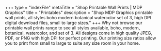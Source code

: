 +++
type = "indexFile"
metaTitle = "Shop Printable Wall Prints | MDP Graphics"
title = "Printables"
description = "Shop MDP Graphics printable wall prints, all styles boho modern botanical watercolor set of 3, high DPI digital download files, small to large sizes."
+++
Why not browse our printable wall prints range to see all styles available, boho, modern, botanical, watercolor, and set of 3.  All designs come in high quality JPEG, PDF, or PNG with high DPI for perfect printing. Our printing size ratios allow you to print from small to large to suite any size room in your home.
